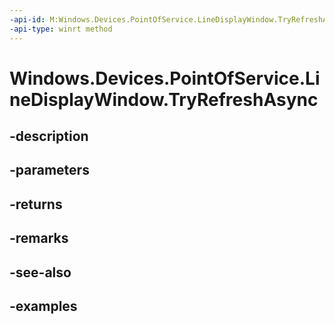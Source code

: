```yaml
---
-api-id: M:Windows.Devices.PointOfService.LineDisplayWindow.TryRefreshAsync
-api-type: winrt method
---
```


<!-- Method syntax.
public IAsyncOperation<bool> LineDisplayWindow.TryRefreshAsync()
-->

# Windows.Devices.PointOfService.LineDisplayWindow.TryRefreshAsync

## -description

## -parameters

## -returns

## -remarks

## -see-also

## -examples

